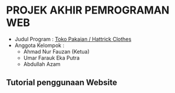 # PROJEK AKHIR PEMROGRAMAN WEB

- Judul Program : [Toko Pakaian / Hattrick Clothes](https://www.google.com)
- Anggota Kelompok :
  - Ahmad Nur Fauzan (Ketua)
  - Umar Farauk Eka Putra
  - Abdullah Azam

## Tutorial penggunaan Website
